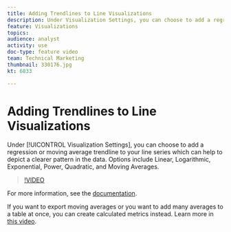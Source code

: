 ```yaml
---
title: Adding Trendlines to Line Visualizations
description: Under Visualization Settings, you can choose to add a regression or moving average trendline to your line series which can help to depict a clearer pattern in the data. Options include Linear, Logarithmic, Exponential, Power, Quadratic, and Moving Averages.
feature: Visualizations
topics: 
audience: analyst
activity: use
doc-type: feature video
team: Technical Marketing
thumbnail: 330176.jpg
kt: 6833

---
```


# Adding Trendlines to Line Visualizations

Under [!UICONTROL Visualization Settings], you can choose to add a regression or moving average trendline to your line series which can help to depict a clearer pattern in the data. Options include Linear, Logarithmic, Exponential, Power, Quadratic, and Moving Averages.

>[!VIDEO](https://video.tv.adobe.com/v/330176/?quality=12&learn=on)

For more information, see the [documentation](https://experienceleague.adobe.com/docs/analytics/analyze/analysis-workspace/visualizations/line.html?lang=en#analysis-workspace).

If you want to export moving averages or you want to add many averages to a table at once, you can create calculated metrics instead. Learn more in [this video](https://experienceleague.adobe.com/docs/analytics-learn/tutorials/analysis-workspace/visualizations/using-the-cumulative-average-function-to-apply-metric-smoothing.html#analysis-workspace).

